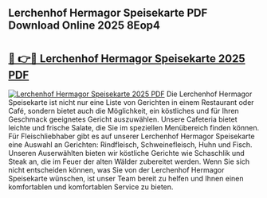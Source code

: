 ## Lerchenhof Hermagor Speisekarte PDF Download Online 2025 8Eop4

# <h2><a href="http://gccw6x.nevu.top/?p=Lerchenhof+Hermagor+Speisekarte">🔗 👉🔴 Lerchenhof Hermagor Speisekarte 2025 PDF</a></h2>

[![Lerchenhof Hermagor Speisekarte 2025 PDF](https://i.imgur.com/dBaPXMq.png)](http://gccw6x.nevu.top/?p=Lerchenhof+Hermagor+Speisekarte)
Die Lerchenhof Hermagor Speisekarte ist nicht nur eine Liste von Gerichten in einem Restaurant oder Café, sondern bietet auch die Möglichkeit, ein köstliches und für Ihren Geschmack geeignetes Gericht auszuwählen. Unsere Cafeteria bietet leichte und frische Salate, die Sie im speziellen Menübereich finden können. Für Fleischliebhaber gibt es auf unserer Lerchenhof Hermagor Speisekarte eine Auswahl an Gerichten: Rindfleisch, Schweinefleisch, Huhn und Fisch. Unseren Auserwählten bieten wir köstliche Gerichte wie Schaschlik und Steak an, die im Feuer der alten Wälder zubereitet werden. Wenn Sie sich nicht entscheiden können, was Sie von der Lerchenhof Hermagor Speisekarte wünschen, ist unser Team bereit zu helfen und Ihnen einen komfortablen und komfortablen Service zu bieten.
